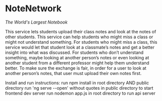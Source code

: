 # NoteNetwork

_The World's Largest Notebook_

This service lets students upload their class notes and look at the notes of other students. This service can help students who might miss a class or might not understand something. For students who might miss a class, this service would let that student look at a classmate’s notes and get a better insight into what was discussed. For students who don’t understand something, maybe looking at another person’s notes or even looking at another student from a different professor might help them understand better.
To make sure the exchange is fair, in order for a user to look at another person’s notes, that user must upload their own notes first. 

Install and run instructions:
run npm install in root directory AND public directory
run 'ng serve --open' without quotes in public directory to start frontend dev server
run nodemon app.js in root directory to run api server
